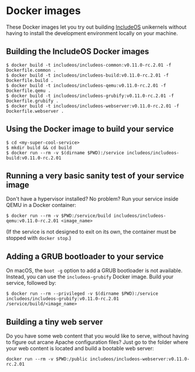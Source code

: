 # Docker images

These Docker images let you try out building [IncludeOS](https://github.com/hioa-cs/IncludeOS/) unikernels without having to install the development environment locally on your machine.

## Building the IncludeOS Docker images

```
$ docker build -t includeos/includeos-common:v0.11.0-rc.2.01 -f Dockerfile.common .
$ docker build -t includeos/includeos-build:v0.11.0-rc.2.01 -f Dockerfile.build .
$ docker build -t includeos/includeos-qemu:v0.11.0-rc.2.01 -f Dockerfile.qemu .
$ docker build -t includeos/includeos-grubify:v0.11.0-rc.2.01 -f Dockerfile.grubify .
$ docker build -t includeos/includeos-webserver:v0.11.0-rc.2.01 -f Dockerfile.webserver .
```

## Using the Docker image to build your service

```
$ cd <my-super-cool-service>
$ mkdir build && cd build
$ docker run --rm -v $(dirname $PWD):/service includeos/includeos-build:v0.11.0-rc.2.01
```

## Running a very basic sanity test of your service image

Don't have a hypervisor installed? No problem? Run your service inside QEMU in a Docker container:

```
$ docker run --rm -v $PWD:/service/build includeos/includeos-qemu:v0.11.0-rc.2.01 <image_name>
```

(If the service is not designed to exit on its own, the container must be stopped with `docker stop`.)

## Adding a GRUB bootloader to your service

On macOS, the `boot -g` option to add a GRUB bootloader is not available. Instead, you can use the `includeos-grubify` Docker image. Build your service, followed by:

```
$ docker run --rm --privileged -v $(dirname $PWD):/service includeos/includeos-grubify:v0.11.0-rc.2.01 /service/build/<image_name>
```

## Building a tiny web server

Do you have some web content that you would like to serve, without having to figure out arcane Apache configuration files? Just go to the folder where your web content is located and build a bootable web server:

```
docker run --rm -v $PWD:/public includeos/includeos-webserver:v0.11.0-rc.2.01
```
